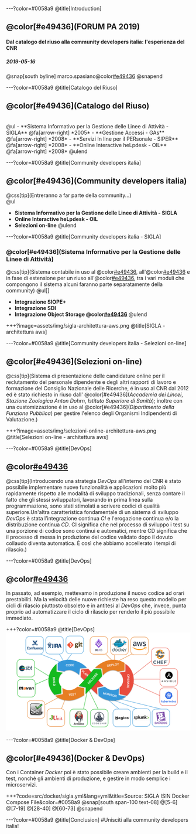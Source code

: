 ---?color=#0058a9
@title[Introduction]

## @color[#e49436](FORUM PA 2019)
#### Dal catalogo del riuso alla community developers italia: l'esperienza del CNR
##### 2019-05-16

@snap[south byline]
marco.spasiano@color[#e49436](@cnr.it)
@snapend

---?color=#0058a9
@title[Catalogo del Riuso]
## @color[#e49436](Catalogo del Riuso)
<br>
@ul
- **Sistema Informativo per la Gestione delle Linee di Attività - SIGLA**	@fa[arrow-right] *2005*
- **Gestione Accessi - GAs** @fa[arrow-right] *2008*
- **Servizi In line per il PERsonale - SIPER** @fa[arrow-right] *2008*
- **Online Interactive heLpdesk - OIL** @fa[arrow-right] *2008*
@ulend

---?color=#0058a9
@title[Community developers italia]
## @color[#e49436](Community developers italia)
@css[tip](Entreranno a far parte della community...)
<br>
@ul
- **Sistema Informativo per la Gestione delle Linee di Attività - SIGLA**
- **Online Interactive heLpdesk - OIL**
- **Selezioni on-line**
@ulend

---?color=#0058a9
@title[Community developers italia - SIGLA]
### @color[#e49436](Sistema Informativo per la Gestione delle Linee di Attività)
@css[tip](Sistema contabile in uso al @color[#e49436](*CNR*), all'@color[#e49436](*ISIN*)  e in fase di estensione per un riuso all'@color[#e49436](*ISS*), tra i vari moduli che compongono il sistema alcuni faranno parte separatamente della community)
@ul[]
- **Integrazione SIOPE+**
- **Integrazione SDI**
- **Integrazione Object Storage @color[#e49436](CMIS,AZURE,S3)**
@ulend

+++?image=assets/img/sigla-architettura-aws.png
@title[SIGLA - architettura aws]

---?color=#0058a9
@title[Community developers italia - Selezioni on-line]
## @color[#e49436](Selezioni on-line)
@css[tip](Sistema di presentazione delle candidature online per il reclutamento del personale dipendente e degli altri rapporti di lavoro e formazione del Consiglio Nazionale delle Ricerche, é in uso al CNR dal 2012 ed è stato richiesto in riuso dall' @color[#e49436](*Accademia dei Lincei*, *Stazione Zoologica Anton Dohrn*, *Istituto Superiore di Sanità*); inoltre con una customizzazione é in uso al @color[#e49436](*Dipartimento della Funzione Pubblica*) per gestire l'elenco degli Organismi Indipendenti di Valutazione.)

+++?image=assets/img/selezioni-online-architettura-aws.png
@title[Selezioni on-line - architettura aws]

---?color=#0058a9
@title[DevOps]
## @color[#e49436](DevOps)
@css[tip](Introducendo una strategia *DevOps* all'interno del CNR è stato possibile implementare nuove funzionalità e applicazioni molto più rapidamente rispetto alle modalità di sviluppo tradizionali, senza contare il fatto che gli stessi sviluppatori, lavorando in prima linea sulla programmazione, sono stati stimolati a scrivere codici di qualità superiore.Un'altra caratteristica fondamentale di un sistema di sviluppo *DevOps* è stata l’integrazione continua *CI* e l'erogazione continua e/o la distribuzione continua *CD*. CI significa che nel processo di sviluppo i test su una porzione di codice sono continui e automatici, mentre CD significa che il processo di messa in produzione del codice validato dopo il dovuto collaudo diventa automatica. È così che abbiamo accellerato i tempi di rilascio.)

---?color=#0058a9
@title[DevOps]
## @color[#e49436](DevOps)
In passato, ad esempio, mettevamo in produzione il nuovo codice ad orari prestabiliti. Ma la velocità delle nuove richieste ha reso questo modello per cicli di rilascio piuttosto obsoleto e in antitesi al *DevOps* che, invece, punta proprio ad automatizzare il ciclo di rilascio per renderlo il più possibile immediato.

+++?color=#0058a9
@title[DevOps]
![](assets/img/devops-app.jpg)

---?color=#0058a9
@title[Docker & DevOps]
## @color[#e49436](Docker & DevOps)
Con i Container *Docker* poi è stato possibile creare ambienti per la build e il test, nonchè gli ambienti di produzione, e gestire in modo semplice i microservizi.

+++?code=src/docker/sigla.yml&lang=yml&title=Source: SIGLA ISIN Docker Compose File&color=#0058a9
@snap[south span-100 text-08]
@[5-6]
@[7-19]
@[28-40]
@[60-73]
@snapend

---?color=#0058a9
@title[Conclusion]
#Unisciti alla community developers italia!